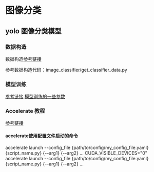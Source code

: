 # 图像分类

## yolo 图像分类模型

### 数据构造

数据构造[参考链接](https://docs.ultralytics.com/datasets/classify/#what-datasets-are-supported-by-ultralytics-yolo-for-image-classification)

参考数据构造代码：image_classifier/get_classifier_data.py

### 模型训练

[参考链接](https://docs.ultralytics.com/tasks/classify/)
[模型训练的一些参数](https://docs.ultralytics.com/modes/train/#train-settings)

### Accelerate 教程

[参考链接](https://huggingface.co/docs/accelerate/en/index)

#### accelerate使用配置文件启动的命令

accelerate launch --config_file {path/to/config/my_config_file.yaml} {script_name.py} {--arg1} {--arg2} ...
CUDA_VISIBLE_DEVICES="0" accelerate launch --config_file {path/to/config/my_config_file.yaml} {script_name.py} {--arg1} {--arg2} ...

